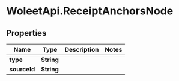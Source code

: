 # WoleetApi.ReceiptAnchorsNode

## Properties
Name | Type | Description | Notes
------------ | ------------- | ------------- | -------------
**type** | **String** |  | 
**sourceId** | **String** |  | 


